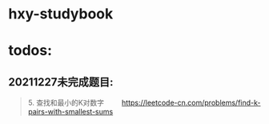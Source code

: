 # hxy-studybook



# todos:


## 20211227未完成题目:

>5. 查找和最小的K对数字       
 https://leetcode-cn.com/problems/find-k-pairs-with-smallest-sums



